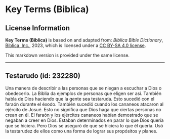 # Key Terms (Biblica)

## License Information

**Key Terms (Biblica)** is based on and adapted from: _Biblica Bible Dictionary_, [Biblica, Inc.](https://www.biblica.com/), 2023, which is licensed under a [CC BY-SA 4.0 license](https://creativecommons.org/licenses/by-sa/4.0/legalcode.en).

This markdown version is provided under the same license.



--------------------------------

## Testarudo (id: 232280)

Una manera de describir a las personas que se niegan a escuchar a Dios o obedecerlo. La Biblia da ejemplos de personas que eligen ser así. También habla de Dios haciendo que la gente sea testaruda. Esto sucedió con el faraón durante el éxodo. También sucedió cuando los cananeos atacaron al ejército de Josué. Esto no significa que Dios haga que ciertas personas no crean en él. El faraón y los ejércitos cananeos habían demostrado que se negaban a creer en Dios. Estaban determinados en parar lo que Dios quería que se hiciera. Pero Dios se aseguró de que se hiciera lo que él quería. Usó la testarudez de ellos como una forma de lograr sus propósitos y planes.


